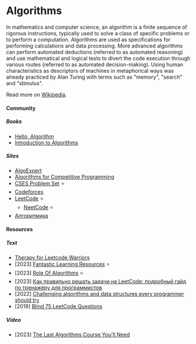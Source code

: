 # Algorithms

In mathematics and computer science, an algorithm is a finite sequence of rigorous instructions, typically used to solve a class of specific problems or to perform a computation. Algorithms are used as specifications for performing calculations and data processing. More advanced algorithms can perform automated deductions (referred to as automated reasoning) and use mathematical and logical tests to divert the code execution through various routes (referred to as automated decision-making). Using human characteristics as descriptors of machines in metaphorical ways was already practiced by Alan Turing with terms such as "memory", "search" and "stimulus".

Read more on [Wikipedia](https://en.wikipedia.org/wiki/Algorithm).

#### Community

##### Books
- [Hello, Algorithm](https://www.hello-algo.com)
- [Introduction to Algorithms](https://bookbrainz.org/work/8f75a73e-71bb-4f55-adbe-c3370b138249)

##### Sites
- [AlgoExpert](https://www.algoexpert.io)
- [Algorithms for Competitive Programming](https://cp-algorithms.com)
- [CSES Problem Set](https://cses.fi/problemset) ⭐
- [Codeforces](https://codeforces.com)
- [LeetCode](https://leetcode.com) ⭐
    - [NeetCode](https://neetcode.io) ⭐
- [Алгоритмика](https://ru.algorithmica.org)

#### Resources

##### Text
- [Therapy for Leetcode Warriors](https://leetcodetherapy.com)
- [2023] [Fantastic Learning Resources](https://matklad.github.io/2023/08/06/fantastic-learning-resources.html) ⭐
- [2023] [Role Of Algorithms](https://matklad.github.io/2023/08/13/role-of-algorithms.html) ⭐
- [2023] [Как правильно решать задачи на LeetCode: подробный гайд по тренажёру для программистов](https://skillbox.ru/media/code/kak-pravilno-reshat-zadachi-na-leetcode-podrobnyy-gayd-po-trenazhyeru-dlya-programmistov)
- [2022] [Challenging algorithms and data structures every programmer should try](https://austinhenley.com/blog/challengingalgorithms.html)
- [2019] [Blind 75 LeetCode Questions](https://leetcode.com/discuss/general-discussion/460599/blind-75-leetcode-questions)

##### Video
- [2023] [The Last Algorithms Course You'll Need](https://frontendmasters.com/courses/algorithms)
